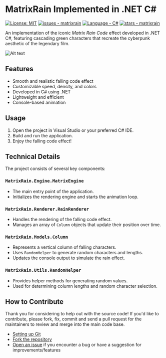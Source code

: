 # MatrixRain Implemented in .NET C#
[![License: MIT](https://img.shields.io/badge/License-MIT-yellow.svg)](https://opensource.org/licenses/MIT)
[![issues - matrixrain](https://img.shields.io/github/issues/engineering87/matrixrain)](https://github.com/engineering87/matrixrain/issues)
[![Language - C#](https://img.shields.io/static/v1?label=Language&message=C%23&color=blueviolet)](https://dotnet.microsoft.com/it-it/languages/csharp)
[![stars - matrixrain](https://img.shields.io/github/stars/engineering87/matrixrain?style=social)](https://github.com/engineering87/matrixrain)

An implementation of the iconic *Matrix Rain Code* effect developed in .NET C#, featuring cascading green characters that recreate the cyberpunk aesthetic of the legendary film.

![Alt text](https://github.com/engineering87/matrixrain/blob/main/media/MatrixRain.gif)

## Features
- Smooth and realistic falling code effect
- Customizable speed, density, and colors
- Developed in C# using .NET
- Lightweight and efficient
- Console-based animation

## Usage
1. Open the project in Visual Studio or your preferred C# IDE.
2. Build and run the application.
3. Enjoy the falling code effect!

## Technical Details
The project consists of several key components:

### `MatrixRain.Engine.MatrixEngine`
- The main entry point of the application.
- Initializes the rendering engine and starts the animation loop.

### `MatrixRain.Renderer.RainRenderer`
- Handles the rendering of the falling code effect.
- Manages an array of `Column` objects that update their position over time.

### `MatrixRain.Models.Column`
- Represents a vertical column of falling characters.
- Uses `RandomHelper` to generate random characters and lengths.
- Updates the console output to simulate the rain effect.

### `MatrixRain.Utils.RandomHelper`
- Provides helper methods for generating random values.
- Used for determining column lengths and random character selection.

## How to Contribute
Thank you for considering to help out with the source code!
If you'd like to contribute, please fork, fix, commit and send a pull request for the maintainers to review and merge into the main code base.

 * [Setting up Git](https://docs.github.com/en/get-started/getting-started-with-git/set-up-git)
 * [Fork the repository](https://docs.github.com/en/pull-requests/collaborating-with-pull-requests/working-with-forks/fork-a-repo)
 * [Open an issue](https://github.com/engineering87/matrixrain/issues) if you encounter a bug or have a suggestion for improvements/features
